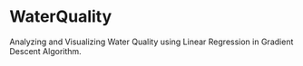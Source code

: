# WaterQuality
Analyzing and Visualizing Water Quality using Linear Regression in Gradient Descent Algorithm.

